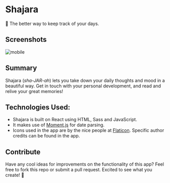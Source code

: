 # Shajara

📓 The better way to keep track of your days.<br />

## Screenshots

![mobile](https://malcolmkiano.com/img/shajara.jpg)

## Summary

Shajara (_sha-JAR-ah_) lets you take down your daily thoughts and mood in a beautiful way. Get in touch with your personal development, and read and relive your great memories!

## Technologies Used:

- Shajara is built on React using HTML, Sass and JavaScript.
- It makes use of [Moment.js](https://momentjs.com/) for date parsing.<br>
- Icons used in the app are by the nice people at [Flaticon](https://flaticon.com). Specific author credits can be found in the app.

## Contribute

Have any cool ideas for improvements on the functionality of this app? Feel free to fork this repo or submit a pull request. Excited to see what you create! 🤩<br />
